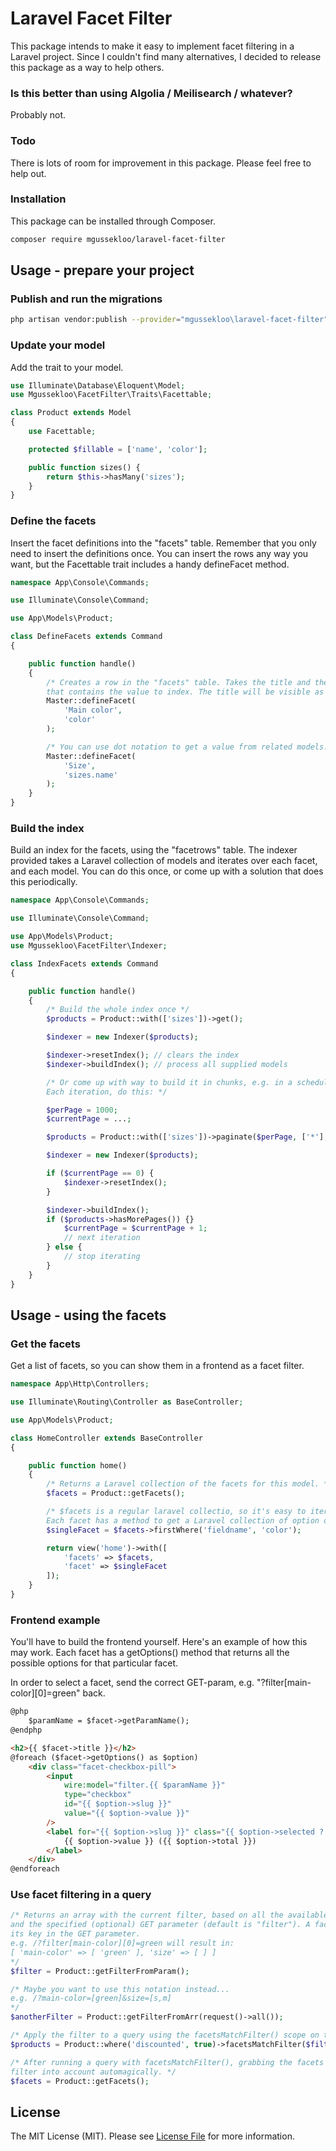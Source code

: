 # Laravel Facet Filter

This package intends to make it easy to implement facet filtering in a Laravel project.
Since I couldn't find many alternatives, I decided to release this package as a way to help others.

### Is this better than using Algolia / Meilisearch / whatever?

Probably not.

### Todo

There is lots of room for improvement in this package. Please feel free to help out.

### Installation

This package can be installed through Composer.

``` bash
composer require mgussekloo/laravel-facet-filter
```

## Usage - prepare your project

### Publish and run the migrations

``` bash
php artisan vendor:publish --provider="mgussekloo\laravel-facet-filter"
```

### Update your model

Add the trait to your model.

``` php
use Illuminate\Database\Eloquent\Model;
use Mgussekloo\FacetFilter\Traits\Facettable;

class Product extends Model
{
    use Facettable;

    protected $fillable = ['name', 'color'];

    public function sizes() {
        return $this->hasMany('sizes');
    }
}
```

### Define the facets

Insert the facet definitions into the "facets" table. Remember that you only need to insert the definitions once.
You can insert the rows any way you want, but the Facettable trait includes a handy defineFacet method.

``` php
namespace App\Console\Commands;

use Illuminate\Console\Command;

use App\Models\Product;

class DefineFacets extends Command
{

    public function handle()
    {
        /* Creates a row in the "facets" table. Takes the title and the field on the model
        that contains the value to index. The title will be visible as the key in the GET parameter. */
        Master::defineFacet(
            'Main color',
            'color'
        );

        /* You can use dot notation to get a value from related models. */
        Master::defineFacet(
            'Size',
            'sizes.name'
        );
    }
}
```

### Build the index

Build an index for the facets, using the "facetrows" table. The indexer provided takes a Laravel collection of models and iterates over each facet, and each model.
You can do this once, or come up with a solution that does this periodically.

``` php
namespace App\Console\Commands;

use Illuminate\Console\Command;

use App\Models\Product;
use Mgussekloo\FacetFilter\Indexer;

class IndexFacets extends Command
{

    public function handle()
    {
        /* Build the whole index once */
        $products = Product::with(['sizes'])->get();

        $indexer = new Indexer($products);

        $indexer->resetIndex(); // clears the index
        $indexer->buildIndex(); // process all supplied models

        /* Or come up with way to build it in chunks, e.g. in a scheduled command.
        Each iteration, do this: */

        $perPage = 1000;
        $currentPage = ...;

        $products = Product::with(['sizes'])->paginate($perPage, ['*'], 'page', $currentPage);

        $indexer = new Indexer($products);

        if ($currentPage == 0) {
            $indexer->resetIndex();
        }

        $indexer->buildIndex();
        if ($products->hasMorePages()) {}
            $currentPage = $currentPage + 1;
            // next iteration
        } else {
            // stop iterating
        }
    }
}
```

## Usage - using the facets

### Get the facets

Get a list of facets, so you can show them in a frontend as a facet filter.

``` php
namespace App\Http\Controllers;

use Illuminate\Routing\Controller as BaseController;

use App\Models\Product;

class HomeController extends BaseController
{

    public function home()
    {
        /* Returns a Laravel collection of the facets for this model. */
        $facets = Product::getFacets();

        /* $facets is a regular laravel collectio, so it's easy to iterate all of them, or find the one you need.
        Each facet has a method to get a Laravel collection of option objects, to help you build your frontend. */
        $singleFacet = $facets->firstWhere('fieldname', 'color');

        return view('home')->with([
            'facets' => $facets,
            'facet' => $singleFacet
        ]);
    }
}
```

### Frontend example

You'll have to build the frontend yourself. Here's an example of how this may work.
Each facet has a getOptions() method that returns all the possible options for that particular facet.

In order to select a facet, send the correct GET-param, e.g. "?filter[main-color][0]=green"
back.

``` html
@php
    $paramName = $facet->getParamName();
@endphp

<h2>{{ $facet->title }}</h2>
@foreach ($facet->getOptions() as $option)
    <div class="facet-checkbox-pill">
        <input
            wire:model="filter.{{ $paramName }}"
            type="checkbox"
            id="{{ $option->slug }}"
            value="{{ $option->value }}"
        />
        <label for="{{ $option->slug }}" class="{{ $option->selected ? 'selected' : '' }}">
            {{ $option->value }} ({{ $option->total }})
        </label>
    </div>
@endforeach
```

### Use facet filtering in a query

``` php
/* Returns an array with the current filter, based on all the available facets for this model,
and the specified (optional) GET parameter (default is "filter"). A facet's title is
its key in the GET parameter.
e.g. /?filter[main-color][0]=green will result in:
[ 'main-color' => [ 'green' ], 'size' => [ ] ]
*/
$filter = Product::getFilterFromParam();

/* Maybe you want to use this notation instead...
e.g. /?main-color=[green]&size=[s,m]
*/
$anotherFilter = Product::getFilterFromArr(request()->all());

/* Apply the filter to a query using the facetsMatchFilter() scope on the model. */
$products = Product::where('discounted', true)->facetsMatchFilter($filter);

/* After running a query with facetsMatchFilter(), grabbing the facets will take the applied
filter into account automagically. */
$facets = Product::getFacets();
```

## License

The MIT License (MIT). Please see [License File](LICENSE.md) for more information.

